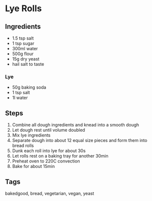 # Lye Rolls

## Ingredients

* 1.5 tsp salt 
* 1 tsp sugar 
* 300ml water
* 500g flour 
* 15g dry yeast
* hail salt to taste

### Lye 

* 50g baking soda
* 1 tsp salt
* 1l water

## Steps

1. Combine all dough ingredients and knead into a smooth dough
2. Let dough rest until volume doubled
3. Mix lye ingredients
4. Separate dough into about 12 equal size pieces and form them into bread rolls
5. Dunk each roll into lye for about 30s 
6. Let rolls rest on a baking tray for another 30min
7. Preheat oven to 220C convection
8. Bake for about 15min


## Tags
bakedgood, bread, vegetarian, vegan, yeast
